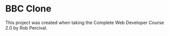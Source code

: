 # BBC Clone

This project was created when taking the Complete Web Developer Course 2.0 by Rob Percival.
